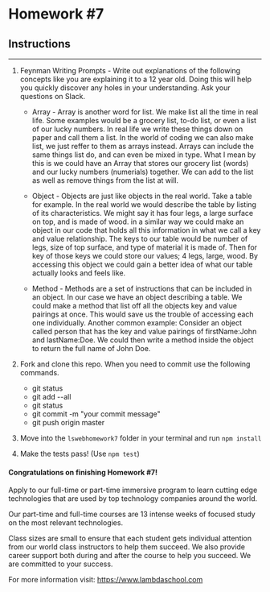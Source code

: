 # Homework #7

## Instructions
---
1. Feynman Writing Prompts - Write out explanations of the following concepts like you are explaining it to a 12 year old.  Doing this will help you quickly discover any holes in your understanding.  Ask your questions on Slack.
		
	* Array -
	Array is another word for list. We make list all the time in real life. Some examples would be a grocery list, to-do list, or even a list of our lucky numbers.
	In real life we write these things down on paper and call them a list. In the world of coding we can also make list, we just reffer to them as arrays instead. 
	Arrays can include the same things list do, and can even be mixed in type. What I mean by this is we could have an Array that stores our grocery list (words) and
	our lucky numbers (numerials) together. We can add to the list as well as remove things from the list at will.
	
	* Object -
	Objects are just like objects in the real world. Take a table for example. In the real world we would describe the table by listing of its characteristics. We 
	might say it has four legs, a large surface on top, and is made of wood. in a similar way we could make an object in our code that holds all this information in
	what we call a key and value relationship. The keys to our table would be number of legs, size of top surface, and type of material it is made of. Then for key of
	those keys we could store our values; 4 legs, large, wood. By accessing this object we could gain a better idea of what our table actually looks and feels like. 
	
	* Method -
	Methods are a set of instructions that can be included in an object. In our case we have an object describing a table. We could make a method that list off all 
	the objects key and value pairings at once. This would save us the trouble of accessing each one individually. Another common example: Consider an object called person
	that has the key and value pairings of firstName:John and lastName:Doe. We could then write a method inside the object to return the full name of John Doe.  


3. Fork and clone this repo.  When you need to commit use the following commands.
		
	* git status
	* git add --all
	* git status
	* git commit -m "your commit message"
	* git push origin master


4. Move into the `lswebhomework7` folder in your terminal and run `npm install` 


4. Make the tests pass! (Use `npm test`)




#### Congratulations on finishing Homework #7!
Apply to our full-time or part-time immersive program to learn cutting edge technologies that are used by top technology companies around the world.

Our part-time and full-time courses are 13 intense weeks of focused study on the most relevant technologies.  

Class sizes are small to ensure that each student gets individual attention from our world class instructors to help them succeed.  We also provide career support both during and after the course to help you succeed.  We are committed to your success.

For more information visit: https://www.lambdaschool.com
